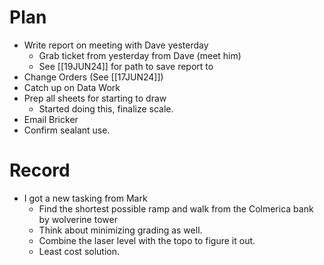# Plan
- Write report on meeting with Dave yesterday
	- Grab ticket from yesterday from Dave (meet him)
	- See [[19JUN24]] for path to save report to
- Change Orders (See [[17JUN24]])
- Catch up on Data Work
- Prep all sheets for starting to draw
	- Started doing this, finalize scale.
- Email Bricker
- Confirm sealant use.
# Record
- I got a new tasking from Mark
	- Find the shortest possible ramp and walk from the Colmerica bank by wolverine tower
	- Think about minimizing grading as well. 
	- Combine the laser level with the topo to figure it out.
	- Least cost solution.